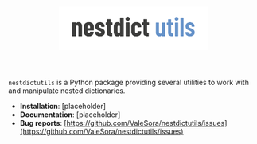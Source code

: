<h1 align="center">
<img src="./branding/nestdictutils_logo.png" width="300">
</h1><br>

`nestdictutils` is a Python package providing several utilities to work with and manipulate nested dictionaries.

* **Installation**: [placeholder]
* **Documentation**: [placeholder]
* **Bug reports**: [https://github.com/ValeSora/nestdictutils/issues](https://github.com/ValeSora/nestdictutils/issues)

